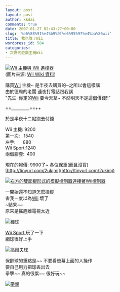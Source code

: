 ```yaml
---
layout: post
layout: post
author: kkdai
comments: true
date: 2007-01-27 02:43:27+00:00
slug: '%e6%88%91%e4%b9%9f%e6%95%97%e4%ba%86wii'
title: 我也敗了Wii
wordpress_id: 584
categories:
- 次世代遊戲主機Wii
---
```


[![Wii 主機與 Wii 遙控器 ](http://upload.wikimedia.org/wikipedia/commons/thumb/1/17/Wii_Wiimotea.png/260px-Wii_Wiimotea.png)](http://zh.wikipedia.org/w/index.php?title=Image:Wii_Wiimotea.png&variant=zh-tw)  
(圖片來源: [Wii Wiki 資料](http://zh.wikipedia.org/wiki/Wii))

購買[Wii](http://www.play-asia.com/SOap-23-83-5z37-71-bt-77-2-49-zh-15-Wii-84-j-70-p6f.html) 主機~ 是半夜去購買的~之所以會這樣講  
由於德周的老闆 連夜打電話跟我講  
"先生  你定的[Wii](http://www.play-asia.com/SOap-23-83-5z37-71-bt-77-2-49-zh-15-Wii-84-j-70-p6f.html) 要今天拿~ 不然明天不是這個價錢!!"

==_________==++

於是半夜十二點跑去付錢

Wii 主機: 9200  
第一次:   1540  
左手:      880  
Wii Sport:1240  
兩個膠套:  400

現在的報價: 9900了~ 各位保重(而且沒貨)  
[http://tinyurl.com/2ukjmj](http://tinyurl.com/2ukjmj)

[![右方的雙節棍形式的模擬控制器連接著Wii控制器](http://upload.wikimedia.org/wikipedia/commons/thumb/0/03/Wii_Nunchuk.jpg/250px-Wii_Nunchuk.jpg)](http://zh.wikipedia.org/w/index.php?title=Image:Wii_Nunchuk.jpg&variant=zh-tw)

  
一開始還不知道怎麼操縱  
害我ㄧ度以為[Wii](http://www.play-asia.com/SOap-23-83-5z37-71-bt-77-2-49-zh-15-Wii-84-j-70-p6f.html) 壞了  
~結果~~  
原來是搖趕離電視太近

[![棒球](http://news.gamebase.com.tw/news/imagescache/061107wii01.jpg)](http://news.gamebase.com.tw/news/picture.jsp?newsno=25010&seq=1)


[
Wii Sport
](http://www.play-asia.com/SOap-23-83-5z37-71-z3-77-1-49-zh-15-Wii+sport-84-j-70-1lnq.html)
 玩了一下  
網球很好上手  


[![高爾夫球](http://news.gamebase.com.tw/news/imagescache/061107wii02.jpg)](http://news.gamebase.com.tw/news/picture.jsp?newsno=25010&seq=2)

保齡球的重點是~~ 不要看螢幕上面的人操作  
要自己用力把球丟出去  
拳擊~~ 真的很累~~ 很好玩~~

[![拳擊](http://news.gamebase.com.tw/news/imagescache/061107wii03.jpg)](http://news.gamebase.com.tw/news/picture.jsp?newsno=25010&seq=3)

